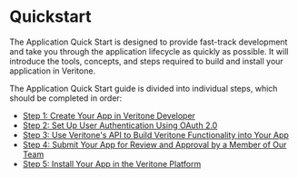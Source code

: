 # Quickstart

The Application Quick Start is designed to provide fast-track development and take you through the application lifecycle as quickly as possible. It will introduce the tools, concepts, and steps required to build and install your application in Veritone.

The Application Quick Start guide is divided into individual steps, which should be completed in order:

* [Step 1: Create Your App in Veritone Developer](/developer/applications/quick-start/step-1)
* [Step 2: Set Up User Authentication Using OAuth 2.0](/developer/applications/quick-start/step-2)
* [Step 3: Use Veritone's API to Build Veritone Functionality into Your App](/developer/applications/quick-start/step-3)
* [Step 4: Submit Your App for Review and Approval by a Member of Our Team](/developer/applications/quick-start/step-4)
* [Step 5: Install Your App in the Veritone Platform](/developer/applications/quick-start/step-5)
